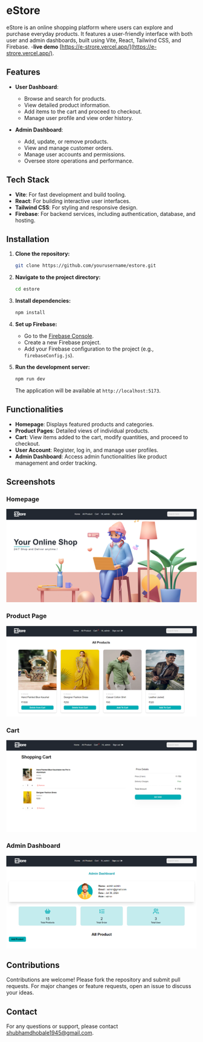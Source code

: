 # eStore

eStore is an online shopping platform where users can explore and purchase everyday products. It features a user-friendly interface with both user and admin dashboards, built using Vite, React, Tailwind CSS, and Firebase.
-**live demo** [https://e-strore.vercel.app/](https://e-strore.vercel.app/).

## Features

- **User Dashboard**:
  - Browse and search for products.
  - View detailed product information.
  - Add items to the cart and proceed to checkout.
  - Manage user profile and view order history.

- **Admin Dashboard**:
  - Add, update, or remove products.
  - View and manage customer orders.
  - Manage user accounts and permissions.
  - Oversee store operations and performance.

## Tech Stack

- **Vite**: For fast development and build tooling.
- **React**: For building interactive user interfaces.
- **Tailwind CSS**: For styling and responsive design.
- **Firebase**: For backend services, including authentication, database, and hosting.

## Installation

1. **Clone the repository:**
    ```bash
    git clone https://github.com/yourusername/estore.git
    ```

2. **Navigate to the project directory:**
    ```bash
    cd estore
    ```

3. **Install dependencies:**
    ```bash
    npm install
    ```

4. **Set up Firebase:**
   - Go to the [Firebase Console](https://console.firebase.google.com/).
   - Create a new Firebase project.
   - Add your Firebase configuration to the project (e.g., `firebaseConfig.js`).

5. **Run the development server:**
    ```bash
    npm run dev
    ```

   The application will be available at `http://localhost:5173`.

## Functionalities

- **Homepage**: Displays featured products and categories.
- **Product Pages**: Detailed views of individual products.
- **Cart**: View items added to the cart, modify quantities, and proceed to checkout.
- **User Account**: Register, log in, and manage user profiles.
- **Admin Dashboard**: Access admin functionalities like product management and order tracking.

## Screenshots

### Homepage
![Homepage](/public/Home.png)

### Product Page
![Product Page](/public/products.png)

### Cart
![Cart](/public/cart.png)

### Admin Dashboard
![Admin Dashboard](/public/admin-dash.png)

## Contributions

Contributions are welcome! Please fork the repository and submit pull requests. For major changes or feature requests, open an issue to discuss your ideas.

## Contact

For any questions or support, please contact [shubhamdhobale1945@gmail.com](mailto:shubhamdhobale1945@gmail.com).
